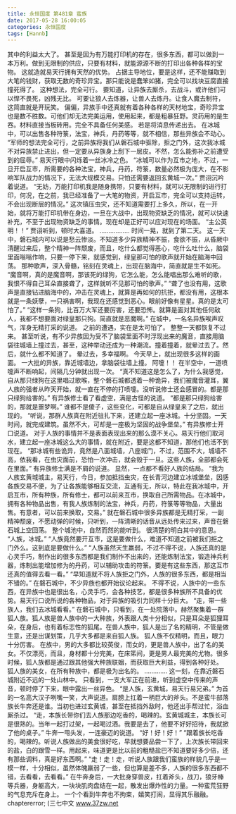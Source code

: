 ```yaml
---
title: 永恒国度 第481章 蛮族
date: 2017-05-28 16:00:05
categories: 永恒国度
tags: [Hannb]
---
```


其中的利益太大了。
甚至是因为有万能打印机的存在，很多东西，都可以做到一本万利。做到无限制的供应，只要有材料，就能源源不断的打印出各种各样的宝物。
这就造就易天行拥有天然的优势。
占据主导地位，要是这样，还不能赚取到大笔的钱财，获取无数的奇珍异宝。那只能说是蠢笨如猪，完全可以找块豆腐直接撞死得了。
这种想法，完全可行。
要知道，让异族去厮杀，去战斗，或许他们可以悍不畏死，凶残无比。
可要让狼人去炼器，让兽人去炼丹。让食人魔去制符，这简直就是开玩笑。
偏偏，异族手中还真就有着各种各样的天材地宝，奇珍异宝也是数不胜数。可他们却无法完美运用，使用起来，都是粗暴狂野。灵药用的是生吞。材料直接当板砖用。完全不具备任何美感。
若是将消息传递出去。
在冰城中，可以出售各种符箓，法宝，神兵，丹药等等，就不相信，那些异族会不动心。
“军师的想法完全可行，之前异族将我们从磐石城中驱除，拒之门外，这次我冰城不对异族禁止进出，但一定要从异族身上刮下一层皮。不然，怎么能弥补之前遭受到的屈辱。”
易天行眼中闪烁着一丝冰冷之色。
“冰城可以作为互市之地，不过，一旦开启互市，所需要的各种法宝，神兵，丹药，符箓，数量必然极为庞大，在不影响军队战力的情况下，无法大规模交易。只怕还需要返回玄黄城一次。”
贾诩沉吟着说道。
“无妨，万能打印机我是随身携带，只要有材料，就可以无限制的进行打印，何况，在之前，我已经准备了一大笔的物资，开启互市，完全可以支持运转，不会出现断层的情况。”
这次镇压虫灾，还不知道需要打上多久，所以，在一开始，就将万能打印机带在身边，一旦在大战中，出现物资缺乏的情况，就可以快速补充，不至于出现物资缺乏的事情。现在却是正好可以应对现在的场面。
“主公英明！！”
贾诩听到，顿时大喜道。
.................
时间一晃，就到了第二天。
这一天中，磐石城内可以说是愁云惨淡。不知道多少异族精神不振，食欲不振，从昏厥中清醒过来后，整个精神一阵颓废，而且，吃什么都觉得恶心，吃什么吐什么，脑袋里面嗡嗡作响，只要一停下来，就感觉到，绿皇那可怕的歌声就开始在脑海中回荡。
那种歌声，深入骨髓，铭刻在灵魂上，出现在脑海中，简直就是生不如死。
“魔音啊，真的是魔音啊，那该死的绿狗，它怎么能，怎么能唱出那么难听的歌，我恨不得自己耳朵直接聋了，这样就听不见那可怕的歌声。”
“聋了也没有用，这歌声是直接钻进脑海中的，冲击在灵魂上，就算是再如何的抗拒，都没有用，这根本就是一条妖孽，一只祸害啊，我现在还感觉到恶心。眼前好像有星星。真的是太可怕了。”
“这样一条狗，比百万大军还要厉害，还要恐怖。就算是面对其他任何敌人，我都不想要面对绿皇那只狗。简直就是恶魔啊。”
在城中，一名名异族唉声叹气，浑身无精打采的说道。
之前的遭遇，实在是太可怕了。
整整一天都恢复不过来。
甚至听说，有不少异族因为受不了脑袋里面不时浮现出来的魔音，直接用脑袋往城墙上撞过去，甚至，这种举动还成为一种潮流。撞着撞着，就晕过去了。然后，就什么都不知道了。
晕过去，多幸福啊。
今天早上，就出现很多这样的画面。
一大批的异族，靠近城墙边，拿脑袋往墙上撞。
阿嚏！！
在半空中，一道喷嚏声不断响起，间隔几分钟就出现一次。
“真不知道这是怎么了，为什么我感觉，自从那只绿狗在这里唱过歌喉，整个磐石城都透着一种诡异，我们被魔音灌耳，翼人族的强者从昨天开始，就一直在不停的打喷嚏。没听说修士还会感冒的。都是那只绿狗给害的。”
有异族修士看了看虚空，满是古怪的说道。
“都是那只绿狗给害的，那就是噩梦啊。”
谁都不是傻子，这些变化，可都是自从绿皇来了之后，就出现的。
“听说，那群人族真在附近驻扎下来，还建立起一座冰城。十分坚固。一天时间，就完成建筑。虽然不大，可却是一座极为坚固的战争堡垒。”
有异族修士开口说道。
对于人族的事情并不是表面表现出来的那么漠不关心。易天行他们取河水，建立起一座冰城这么大的事情，就在附近，要是这都不知道，那他们也活不到现在。
“那冰城有些诡异，竟然是八面城墙，八座城门，不过，范围不大，城墙不高，依我看，在虫灾面前，恐怕一次冲击，就会毁于一旦。这些人族，全部都会死在里面。”
有异族修士满是不屑的说道。
显然，一点都不看好人族的结局。
“我为人族玄黄城城主，易天行，今日，参加抵挡虫灾，在长青河边建立冰城堡垒，因感各族交易不便，为了让各族能够相互交流，互通有无，所以，特此在我冰城中，开启互市，所有种族，所有修士，都可以前来互市，换取自己所需物品。在冰城中，拥有各种物品出售，有我人族炼制的法宝，神兵，丹药，符箓等等物品，大量出售。有意者，可以前来换取，交易。”
就在磐石城中很多异族都是无精打采，一副精神颓废，不愿动弹的时候，只听到，一阵清晰的话音从远处传来过来，声音在磐石城上空回荡。
整个城池中，自然而然的能听到。
很清楚的明白其中的意思。
“人族，冰城。”
“人族竟然要开互市，这是要做什么，难道不知道之前被我们拒之门外么。这到底是要做什么。”
“人族虽然天生羸弱，不过不得不说，人族还真的是心灵手巧，制作出的很多东西都是我们制作不出来的，还能炼制法宝，锻造神兵利器，炼制出能增加修为的丹药，可以辅助攻击的符箓。要是有这些东西，那这互市还真的值得去看一看。”
“早知道就不将人族拒之门外，人族的很多东西，都是相当不错的。”
在磐石城中，不少异族也都开始议论起来。
不得不说，人族中的一些东西，在异族中也是很出名，心灵手巧，会各种技艺，都是很多种族所不具备的优势。易天行口说所说的各种物品，对于异族的吸引力同样十分巨大。
“走，带一些族人，我们去冰城看看。”
在磐石城中，只看到，在一处院落中。赫然聚集着一群狐人族。狐人族是兽人族中的一大种族，外表跟人类十分相似，只是耳朵是狐狸耳朵，在身后，也有着标志性的狐尾。在兽人族中，狐人是出了名的精明，不管是做生意，还是出谋划策，几乎大多都是来自狐人族。
狐人族不仅精明，而且，眼力十分厉害。
在族中，男的大多都比较英俊，而女的，更是兽人族中，出了名的美女。不仅漂亮，而且，身材都十分完美，在床笫间，更是男人最完美的尤物。很多时候，狐人族都是通过跟其他强大种族联姻，而获取巨大利益，得到各种好处。
狐人族的美女，在所有种族中，都是极为出名的。
.............
这一刻，在靠近磐石城附近不远的一处山林中。
只看到，一支大军正在前进，听到虚空中传来的声音，顿时停了下来，眼中露出一丝异色。
“是人族，玄黄城，易天行易兄弟。”
为首的一名高大汉子咧嘴一笑，大声说道。肩膀上扛着一柄巨大的斧头。不是蛮牛部落族长牛奔还是谁。当初也进过玄黄城，甚至在抵挡外敌时，他还出手帮过忙，浴血厮杀过。
“走，本族长带你们去人族那边吃香的，喝辣的。玄黄城城主，本族长可是很熟的。当年一起打过架，一起喝过酒。我要是去了，他要不好好招待，我就掀了他的桌子。”
牛奔一甩头发，一连豪迈的说道。
“好！好！好！”
“跟着族长吃香的，喝辣的。听说人族做出的美食很好吃，早就想要品尝一下了，上次族长带回来的盐，白的跟雪一样。用起来，味道更是比以前的粗糙盐巴不知道要好多少倍，还有那些调料，真是好东西啊。”
“走！走！走，听说人族跟我们蛮族的样貌几乎是一模一样，十分相似，虽然体魄羸弱了一些，但也算是差不多，人族的很多东西都不错，去看看，去看看。”
在牛奔身后，一大批身穿兽皮，扛着斧头，战刀，狼牙棒等兵器，身躯高大，一块块肌肉盘结在一起，散发出爆炸性的力量。一种蛮荒狂野的气息充斥在身上。
一个个看到牛奔也不拘束，嬉笑打闹，显得其乐融融。
chaptererror;
(三七中文 www.37zw.net